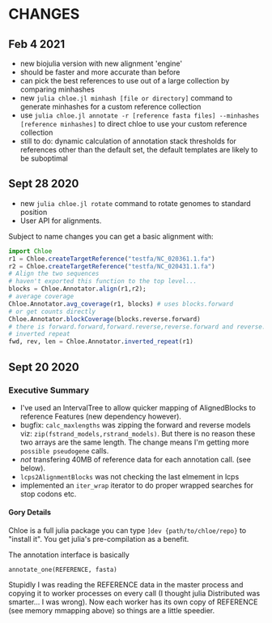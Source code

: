 # CHANGES

## Feb 4 2021

* new biojulia version with new alignment 'engine'
* should be faster and more accurate than before
* can pick the best references to use out of a large collection by comparing minhashes
* new `julia chloe.jl minhash [file or directory]` command to generate minhashes for a custom reference collection
* use `julia chloe.jl annotate -r [reference fasta files] --minhashes [reference minhashes]` to direct chloe to use your custom reference collection
* still to do: dynamic calculation of annotation stack thresholds
  for references other than the default set, the default templates are likely to be suboptimal

## Sept 28 2020

* new `julia chloe.jl rotate` command to rotate genomes to standard position
* User API for alignments.

Subject to name changes you can get a basic alignment with:

```julia
import Chloe
r1 = Chloe.createTargetReference("testfa/NC_020361.1.fa")
r2 = Chloe.createTargetReference("testfa/NC_020431.1.fa")
# Align the two sequences
# haven't exported this function to the top level...
blocks = Chloe.Annotator.align(r1,r2);
# average coverage
Chloe.Annotator.avg_coverage(r1, blocks) # uses blocks.forward
# or get counts directly
Chloe.Annotator.blockCoverage(blocks.reverse.forward)
# there is forward.forward,forward.reverse,reverse.forward and reverse.reverse
# inverted repeat
fwd, rev, len = Chloe.Annotator.inverted_repeat(r1)
```

## Sept 20 2020

### Executive Summary

* I've used an IntervalTree to allow quicker mapping of AlignedBlocks to
  reference Features (new dependency however).
* bugfix: `calc_maxlengths` was zipping the forward and reverse models viz:
  `zip(fstrand_models,rstrand_models)`. But there is no reason these two arrays
  are the same length. The change means I'm getting more `possible pseudogene` calls.
* *not* transfering 40MB of reference data for each annotation call. (see below).
* `lcps2AlignmentBlocks` was not checking the last elmement in lcps
* implemented an `iter_wrap` iterator to do proper wrapped searches for stop codons etc.

#### Gory Details

Chloe is a full julia package you can type
`]dev {path/to/chloe/repo}` to "install it". You get julia's
pre-compilation as a benefit.

The annotation interface is basically

`annotate_one(REFERENCE, fasta)`

Stupidly I was reading the REFERENCE data in the master process
and copying it to worker processes on every call
(I thought julia Distributed was smarter... I was wrong). Now
each worker has its own copy of REFERENCE (see memory mmapping above)
so things are a little speedier.
